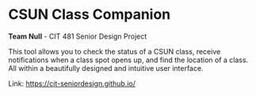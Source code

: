 # CSUN Class Companion
 **Team Null** - CIT 481 Senior Design Project
 
 This tool allows you to check the status of a CSUN class, receive notifications when a class spot opens up, and find the location of a class. All within a beautifully designed and intuitive user interface.
 
 Link: https://cit-seniordesign.github.io/

